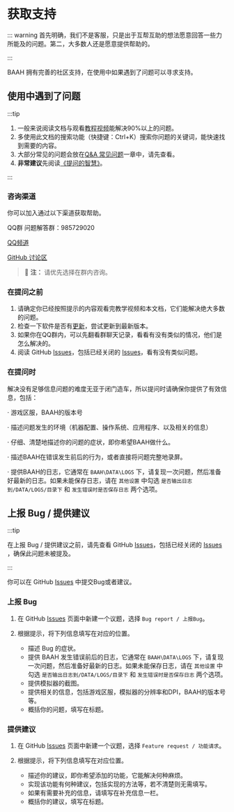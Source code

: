 # 获取支持
::: warning
首先明确，我们不是客服，只是出于互帮互助的想法愿意回答一些力所能及的问题。第二，大多数人还是愿意提供帮助的。

:::

BAAH 拥有完善的社区支持，在使用中如果遇到了问题可以寻求支持。


## 使用中遇到了问题
:::tip

1. 一般来说阅读文档与观看[教程视频](https://www.bilibili.com/video/BV1ZxfGYSEVr/)能解决90%以上的问题。
2. 多使用此文档的搜索功能（快捷键：Ctrl+K）搜索你问题的关键词，能快速找到需要的内容。
3. 大部分常见的问题会放在[Q&A 常见问题](../docs/QA.md)一章中，请先查看。
4. **非常建议**先阅读[《提问的智慧》](https://github.com/ryanhanwu/How-To-Ask-Questions-The-Smart-Way/blob/main/README-zh_CN.md)。

:::

### 咨询渠道

你可以加入通过以下渠道获取帮助。

QQ群 问题解答群：985729020

[QQ频道](https://pd.qq.com/s/5atxio0vq)

[GitHub 讨论区](https://github.com/BlueArchiveArisHelper/BAAH/discussions)

> :memo: **注：** 请优先选择在群内咨询。


### 在提问之前
1. 请确定你已经按照提示的内容观看完教学视频和本文档，它们能解决绝大多数的问题。
2. 检查一下软件是否有[更新](../docs/QA.md#_0-如何更新baah)，尝试更新到最新版本。
3. 如果你在QQ群内，可以先翻看群聊天记录，看看有没有类似的情况，他们是怎么解决的。
4. 阅读 GitHub [Issues](https://github.com/BlueArchiveArisHelper/BAAH/issues)，包括已经关闭的 [Issues](https://github.com/BlueArchiveArisHelper/BAAH/issues?q=is%3Aissue%20state%3Aclosed)，看有没有类似问题。

### 在提问时
解决没有足够信息问题的难度无亚于闭门造车，所以提问时请确保你提供了有效信息，包括：
   
   · 游戏区服，BAAH的版本号

   · 描述问题发生的环境（机器配置、操作系统、应用程序、以及相关的信息）

   · 仔细、清楚地描述你的问题的症状，即你希望BAAH做什么。

   · 描述BAAH在错误发生前后的行为，或者直接将问题完整地录屏。

   · 提供BAAH的日志，它通常在 `BAAH\DATA\LOGS` 下，请复现一次问题，然后准备好最新的日志。如果未能保存日志，请在 `其他设置` 中勾选 `是否输出日志到/DATA/LOGS/目录下` 和 `发生错误时是否保存日志` 两个选项。


## 上报 Bug / 提供建议

:::tip

在上报 Bug / 提供建议之前，请先查看 GitHub [Issues](https://github.com/BlueArchiveArisHelper/BAAH/issues)，包括已经关闭的 [Issues](https://github.com/BlueArchiveArisHelper/BAAH/issues?q=is%3Aissue%20state%3Aclosed) ，确保此问题未被提及。

:::

你可以在 GitHub [Issues](https://github.com/BlueArchiveArisHelper/BAAH/issues) 中提交Bug或者建议。

### 上报 Bug

1. 在 GitHub [Issues](https://github.com/BlueArchiveArisHelper/BAAH/issues) 页面中新建一个议题，选择 `Bug report / 上报Bug`。

2. 根据提示，将下列信息填写在对应的位置。
   - 描述 Bug 的症状。
   - 提供 BAAH 发生错误前后的日志，它通常在 `BAAH\DATA\LOGS` 下，请复现一次问题，然后准备好最新的日志。如果未能保存日志，请在 `其他设置` 中勾选 `是否输出日志到/DATA/LOGS/目录下` 和 `发生错误时是否保存日志` 两个选项。
   - 提供模拟器的截图。
   - 提供相关的信息，包括游戏区服，模拟器的分辨率和DPI，BAAH的版本号等。
   - 概括你的问题，填写在标题。

### 提供建议

1. 在 GitHub [Issues](https://github.com/BlueArchiveArisHelper/BAAH/issues) 页面中新建一个议题，选择 `Feature request / 功能请求`。

2. 根据提示，将下列信息填写在对应位置。
   - 描述你的建议，即你希望添加的功能，它能解决何种麻烦。
   - 实现该功能有何种建议，包括实现的方法等，若不清楚则无需填写。
   - 如果有需要补充的信息，请填写在补充信息一栏。
   - 概括你的建议，填写在标题。
